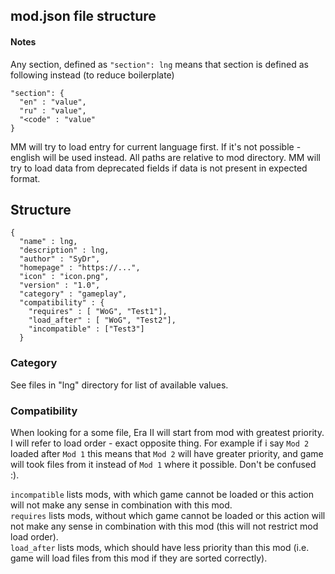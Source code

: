 
mod.json file structure
---------------------------

#### Notes
Any section, defined as `"section": lng` means that section is defined as following instead (to reduce boilerplate)
```
"section": {
  "en" : "value",
  "ru" : "value",
  "<code" : "value"
}
```
MM will try to load entry for current language first. If it's not possible - english will be used instead. 
All paths are relative to mod directory.
MM will try to load data from deprecated fields if data is not present in expected format.

## Structure
```
{
  "name" : lng,
  "description" : lng,
  "author" : "SyDr",
  "homepage" : "https://...",
  "icon" : "icon.png",
  "version" : "1.0",
  "category" : "gameplay",
  "compatibility" : {
    "requires" : [ "WoG", "Test1"],
    "load_after" : [ "WoG", "Test2"],
    "incompatible" : ["Test3"]
  }
```
### Category
See files in "lng" directory for list of available values.

### Compatibility
When looking for a some file, Era II will start from mod with greatest priority. I will refer to load order - exact opposite thing. For example if i say `Mod 2` loaded after `Mod 1` this means that `Mod 2` will have greater priority, and game will took files from it instead of `Mod 1` where it possible. Don't be confused :).

`incompatible` lists mods, with which game cannot be loaded or this action will not make any sense in combination with this mod.  
`requires` lists mods, without which game cannot be loaded or this action will not make any sense in combination with this mod (this will not restrict mod load order).  
`load_after` lists mods, which should have less priority than this mod (i.e. game will load files from this mod if they are sorted correctly).
